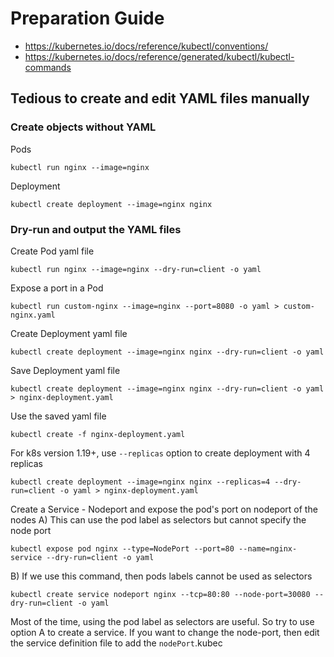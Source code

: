 # Preparation Guide
- https://kubernetes.io/docs/reference/kubectl/conventions/
- https://kubernetes.io/docs/reference/generated/kubectl/kubectl-commands


## Tedious to create and edit YAML files manually
### Create objects without YAML

Pods
```
kubectl run nginx --image=nginx
```
Deployment
```
kubectl create deployment --image=nginx nginx
```

### Dry-run and output the YAML files
Create Pod yaml file
```
kubectl run nginx --image=nginx --dry-run=client -o yaml
```
Expose a port in a Pod
```
kubectl run custom-nginx --image=nginx --port=8080 -o yaml > custom-nginx.yaml
```
Create Deployment yaml file
```
kubectl create deployment --image=nginx nginx --dry-run=client -o yaml
```
Save Deployment yaml file
```
kubectl create deployment --image=nginx nginx --dry-run=client -o yaml > nginx-deployment.yaml
```
Use the saved yaml file
```
kubectl create -f nginx-deployment.yaml
```
For k8s version 1.19+, use `--replicas` option to create deployment with 4 replicas
```
kubectl create deployment --image=nginx nginx --replicas=4 --dry-run=client -o yaml > nginx-deployment.yaml
```
Create a Service - Nodeport and expose the pod's port on nodeport of the nodes
A) This can use the pod label as selectors but cannot specify the node port
```
kubectl expose pod nginx --type=NodePort --port=80 --name=nginx-service --dry-run=client -o yaml
```
B) If we use this command, then pods labels cannot be used as selectors
```
kubectl create service nodeport nginx --tcp=80:80 --node-port=30080 --dry-run=client -o yaml
```
Most of the time, using the pod label as selectors are useful. So try to use option A to create a service. If you want to change the node-port, then edit the service definition file to add the `nodePort`.kubec